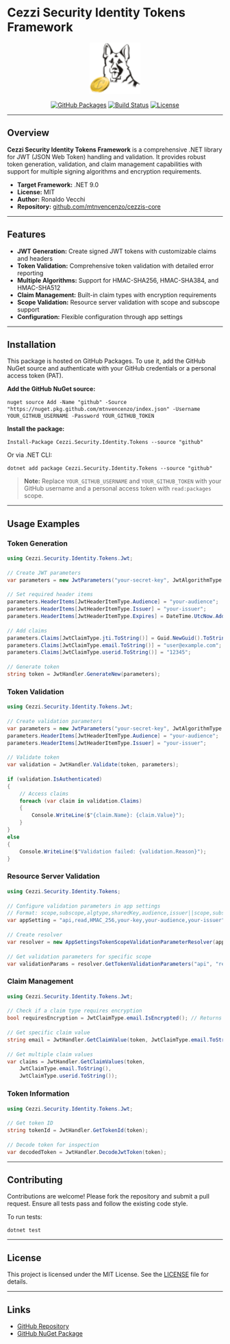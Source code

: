 # Cezzi Security Identity Tokens Framework

<p align="center">
  <img src="src/Cezzi.Security.Identity.Tokens/.pack/cezzi-security-tok.png" alt="Cezzi Security Identity Tokens Logo" width="120" />
</p>

<p align="center">
  <a href="https://github.com/mtnvencenzo/cezzis-core/pkgs/nuget/Cezzi.Security.Identity.Tokens"><img src="https://img.shields.io/badge/GitHub%20Packages-Cezzi.Security.Identity.Tokens-blue?logo=github" alt="GitHub Packages"></a>
  <a href="https://github.com/mtnvencenzo/cezzis-core/actions/workflows/cezzi-security-identity-tokens-cicd.yaml"><img src="https://github.com/mtnvencenzo/cezzis-core/actions/workflows/cezzi-security-identity-tokens-cicd.yaml/badge.svg" alt="Build Status"></a>
  <a href="https://opensource.org/licenses/MIT"><img src="https://img.shields.io/badge/license-MIT-blue.svg" alt="License"></a>
</p>

---

## Overview

**Cezzi Security Identity Tokens Framework** is a comprehensive .NET library for JWT (JSON Web Token) handling and validation. It provides robust token generation, validation, and claim management capabilities with support for multiple signing algorithms and encryption requirements.

- **Target Framework:** .NET 9.0
- **License:** MIT
- **Author:** Ronaldo Vecchi
- **Repository:** [github.com/mtnvencenzo/cezzis-core](https://github.com/mtnvencenzo/cezzis-core)

---

## Features

- **JWT Generation:** Create signed JWT tokens with customizable claims and headers
- **Token Validation:** Comprehensive token validation with detailed error reporting
- **Multiple Algorithms:** Support for HMAC-SHA256, HMAC-SHA384, and HMAC-SHA512
- **Claim Management:** Built-in claim types with encryption requirements
- **Scope Validation:** Resource server validation with scope and subscope support
- **Configuration:** Flexible configuration through app settings

---

## Installation

This package is hosted on GitHub Packages. To use it, add the GitHub NuGet source and authenticate with your GitHub credentials or a personal access token (PAT).

**Add the GitHub NuGet source:**

```shell
nuget source Add -Name "github" -Source "https://nuget.pkg.github.com/mtnvencenzo/index.json" -Username YOUR_GITHUB_USERNAME -Password YOUR_GITHUB_TOKEN
```

**Install the package:**

```shell
Install-Package Cezzi.Security.Identity.Tokens --source "github"
```

Or via .NET CLI:

```shell
dotnet add package Cezzi.Security.Identity.Tokens --source "github"
```

> **Note:** Replace `YOUR_GITHUB_USERNAME` and `YOUR_GITHUB_TOKEN` with your GitHub username and a personal access token with `read:packages` scope.

---

## Usage Examples

### Token Generation
```csharp
using Cezzi.Security.Identity.Tokens.Jwt;

// Create JWT parameters
var parameters = new JwtParameters("your-secret-key", JwtAlgorithmType.HMAC_256);

// Set required header items
parameters.HeaderItems[JwtHeaderItemType.Audience] = "your-audience";
parameters.HeaderItems[JwtHeaderItemType.Issuer] = "your-issuer";
parameters.HeaderItems[JwtHeaderItemType.Expires] = DateTime.UtcNow.AddHours(1).ToString("o");

// Add claims
parameters.Claims[JwtClaimType.jti.ToString()] = Guid.NewGuid().ToString();
parameters.Claims[JwtClaimType.email.ToString()] = "user@example.com";
parameters.Claims[JwtClaimType.userid.ToString()] = "12345";

// Generate token
string token = JwtHandler.GenerateNew(parameters);
```

### Token Validation
```csharp
using Cezzi.Security.Identity.Tokens.Jwt;

// Create validation parameters
var parameters = new JwtParameters("your-secret-key", JwtAlgorithmType.HMAC_256);
parameters.HeaderItems[JwtHeaderItemType.Audience] = "your-audience";
parameters.HeaderItems[JwtHeaderItemType.Issuer] = "your-issuer";

// Validate token
var validation = JwtHandler.Validate(token, parameters);

if (validation.IsAuthenticated)
{
    // Access claims
    foreach (var claim in validation.Claims)
    {
        Console.WriteLine($"{claim.Name}: {claim.Value}");
    }
}
else
{
    Console.WriteLine($"Validation failed: {validation.Reason}");
}
```

### Resource Server Validation
```csharp
using Cezzi.Security.Identity.Tokens;

// Configure validation parameters in app settings
// Format: scope,subscope,algtype,sharedKey,audience,issuer||scope,subscope,algtype,sharedKey,audience,issuer
var appSetting = "api,read,HMAC_256,your-key,your-audience,your-issuer";

// Create resolver
var resolver = new AppSettingsTokenScopeValidationParameterResolver(appSetting);

// Get validation parameters for specific scope
var validationParams = resolver.GetTokenValidationParameters("api", "read");
```

### Claim Management
```csharp
using Cezzi.Security.Identity.Tokens.Jwt;

// Check if a claim type requires encryption
bool requiresEncryption = JwtClaimType.email.IsEncrypted(); // Returns true

// Get specific claim value
string email = JwtHandler.GetClaimValue(token, JwtClaimType.email.ToString());

// Get multiple claim values
var claims = JwtHandler.GetClaimValues(token, 
    JwtClaimType.email.ToString(),
    JwtClaimType.userid.ToString());
```

### Token Information
```csharp
using Cezzi.Security.Identity.Tokens.Jwt;

// Get token ID
string tokenId = JwtHandler.GetTokenId(token);

// Decode token for inspection
var decodedToken = JwtHandler.DecodeJwtToken(token);
```

---

## Contributing

Contributions are welcome! Please fork the repository and submit a pull request. Ensure all tests pass and follow the existing code style.

To run tests:
```shell
dotnet test
```

---

## License

This project is licensed under the MIT License. See the [LICENSE](../LICENSE) file for details.

---

## Links
- [GitHub Repository](https://github.com/mtnvencenzo/cezzis-core)
- [GitHub NuGet Package](https://github.com/mtnvencenzo/cezzis-core/pkgs/nuget/Cezzi.Security.Identity.Tokens)
